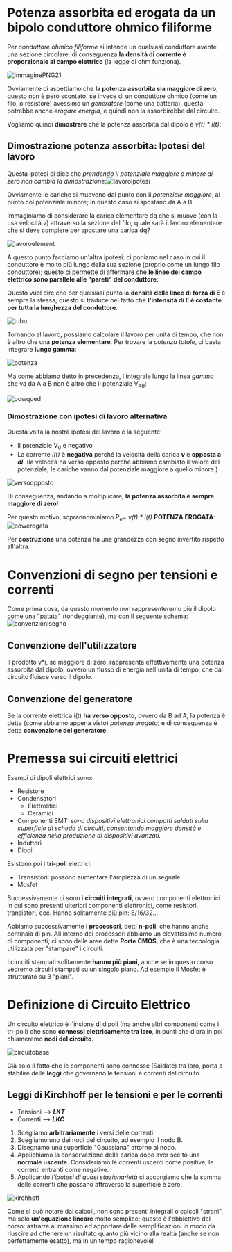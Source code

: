 # Potenza assorbita ed erogata da un bipolo conduttore ohmico filiforme

Per *conduttore ohmico filiforme* si intende un qualsiasi conduttore avente una sezione circolare; di conseguenza **la densità di corrente è proporzionale al campo elettrico** (la legge di ohm funziona).

![ImmaginePNG21](assets/ImmaginePNG21.png)

Ovviamente ci aspettiamo che **la potenza assorbita sia maggiore di zero**; questo non è però scontato: se invece di un conduttore ohmico (come un filo, o resistore) avessimo un *generatore* (come una batteria), questa potrebbe anche *erogare energia*, e quindi non la assorbirebbe dal circuito.

Vogliamo quindi **dimostrare** che la potenza assorbita dal dipolo è *v(t) \* i(t)*: 

## Dimostrazione potenza assorbita: Ipotesi del lavoro

Questa ipotesi ci dice che *prendendo il potenziale maggiore o minore di zero non cambia la dimostrazione*:![lavoroipotesi](assets/lavoroipotesi.png)

Ovviamente le cariche si muovono dal punto con il *potenziale maggiore*, al punto col potenziale minore; in questo caso si spostano da A a B.

Immaginiamo di considerare la carica elementare dq che si muove (con la usa velocità *v*) attraverso la sezione del filo; quale sarà il lavoro elementare che si deve compiere per spostare una carica dq?

![lavoroelement](assets/lavoroelement.png)

A questo punto facciamo un'altra ipotesi: ci poniamo nel caso in cui il conduttore è molto più lungo della sua sezione (proprio come un lungo filo conduttore); questo ci permette di affermare che **le linee del campo elettrico sono parallele alle "pareti" del conduttore**:

Questo vuol dire che per qualsiasi punto la **densità delle linee di forza di E** è sempre la stessa; questo si traduce nel fatto che **l'intensità di E è costante per tutta la lunghezza del conduttore**.

![tubo](assets/tubo.png)

Tornando al lavoro, possiamo calcolare il lavoro per unità di tempo, che non è altro che una **potenza elementare**. Per trovare la *potenza totale*, ci basta integrare **lungo gamma**:

![potenza](assets/potenza.png)

Ma come abbiamo detto in precedenza, l'integrale lungo la linea *gamma* che va da A a B non è altro che il potenziale V<sub>AB</sub>:

![powqued](assets/powqued.png)



### Dimostrazione con ipotesi di lavoro alternativa

Questa volta la nostra ipotesi del lavoro è la seguente:

- Il potenziale V<sub>0</sub> è negativo
- La corrente *i(t)* è **negativa** perché la velocità della carica ***v*** è **opposta a *dl***.
  (la velocità ha verso opposto perché abbiamo cambiato il valore del potenziale; le cariche vanno dal potenziale maggiore a quello minore.)

![versoopposto](assets/versoopposto.png)

Di conseguenza, andando a moltiplicare, **la potenza assorbita è sempre maggiore di zero**!

Per questo motivo, soprannominiamo P<sub>e</sub>= *v(t) \* i(t)* **POTENZA EROGATA**:![powerogata](assets/powerogata.png)

Per **costruzione** una potenza ha una grandezza con segno invertito rispetto all'altra.

# Convenzioni di segno per tensioni e correnti

Come prima cosa, da questo momento non rappresenteremo più il dipolo come una "patata" (tondeggiante), ma con il seguente schema:![convenzionisegno](assets/convenzionisegno.png)

## Convenzione dell'utilizzatore

Il prodotto v*i, se maggiore di zero, rappresenta effettivamente una potenza assorbita dal dipolo, ovvero un flusso di energia nell'unità di tempo, che dal circuito fluisce verso il dipolo.

## Convenzione del generatore

Se la corrente elettrica i(t) **ha verso opposto**, ovvero da B ad A, la potenza è detta (come abbiamo appena visto) *potenza erogata*; e di conseguenza è detta **convenzione del generatore**.

# Premessa sui circuiti elettrici

Esempi di dipoli elettrici sono:

- Resistore
- Condensatori
  - Elettrolitici
  - Ceramici
- Componenti SMT: 
  *sono dispositivi elettronici compatti saldati sulla superficie di schede di circuiti, consentendo maggiore densità e efficienza nella produzione di dispositivi avanzati.*
- Induttori
- Diodi

Esistono poi i **tri-poli** elettrici:

- Transistori: possono aumentare l'ampiezza di un segnale
- Mosfet

Successivamente ci sono i **circuiti integrati**, ovvero componenti elettronici in cui sono presenti ulteriori componenti elettronici, come resistori, transistori, ecc. Hanno solitamente più pin: 8/16/32...

Abbiamo successivamente i **processori**, detti **n-poli**, che hanno anche centinaia di pin. All'interno dei processori abbiamo un elevatissimo numero di componenti; ci sono delle aree dette **Porte CMOS**, che è una tecnologia utilizzata per "stampare" i circuiti.

I circuiti stampati solitamente **hanno più piani**, anche se in questo corso vedremo circuiti stampati su un singolo piano. Ad esempio il Mosfet è strutturato su 3 "piani".

# Definizione di Circuito Elettrico

Un circuito elettrico è l'insione di dipoli (ma anche altri componenti come i tri-poli) che sono **connessi elettricamente tra loro**, in punti che d'ora in poi chiameremo **nodi del circuito**.

![circuitobase](assets/circuitobase.png)



Già solo il fatto che le componenti sono connesse (Saldate) tra loro, porta a stabilire delle **leggi** che governano le tensioni e correnti del circuito.

## Leggi di Kirchhoff per le tensioni e per le correnti

- Tensioni --> ***LKT***
- Correnti --> ***LKC***

1) Scegliamo **arbitrariamente** i versi delle correnti.
2) Scegliamo uno dei nodi del circuito, ad esempio il nodo B.
3) Disegnamo una superficie "Gaussiana" attorno al nodo.
4) Applichiamo la conservazione della carica dopo aver scelto una **normale uscente**.
   Consideriamo le correnti uscenti come positive, le correnti entranti come negative.
5) Applicando *l'ipotesi di quasi stazionarietà* ci accorgiamo che la somma delle correnti che passano attraverso la superficie è zero.

![kirchhoff](assets/kirchhoff.png)

Come si può notare dai calcoli, non sono presenti integrali o calcoli "strani", ma solo **un'equazione lineare** molto semplice; questo è l'obbiettivo del corso: astrarre al massimo ed apportare delle semplificazioni in modo da riuscire ad ottenere un risultato quanto più vicino alla realtà (anche se non perfettamente esatto), ma in un tempo ragionevole!